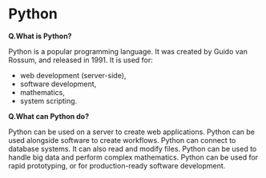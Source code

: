 # Python

**Q.What is Python?**

Python is a popular programming language. It was created by Guido van Rossum, and released in 1991.
It is used for:
- web development (server-side),
- software development,
- mathematics,
- system scripting.


**Q.What can Python do?**

Python can be used on a server to create web applications. Python can be used alongside software to create workflows. Python can connect to database systems. It can also read and modify files. Python can be used to handle big data and perform complex mathematics. Python can be used for rapid prototyping, or for production-ready software development.
